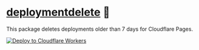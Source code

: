 # [deploymentdelete] 🚮

This package deletes deployments older than 7 days for Cloudflare Pages.

[![Deploy to Cloudflare Workers](https://deploy.workers.cloudflare.com/button)](https://deploy.workers.cloudflare.com/?url=https://github.com/YOURUSERNAME/YOURREPO)

[deploymentdelete]: https://npmjs.org/deploymentdelete
